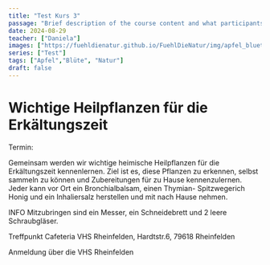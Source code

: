 ```yaml
---
title: "Test Kurs 3"
passage: "Brief description of the course content and what participants can expect to learn."
date: 2024-08-29
teacher: ["Daniela"]
images: ["https://fuehldienatur.github.io/FuehlDieNatur/img/apfel_bluete.jpg"]
series: ["Test"]
tags: ["Apfel","Blüte", "Natur"]
draft: false
---
```

# **Wichtige Heilpflanzen für die Erkältungszeit**&#x20;

Termin:&#x20;

Gemeinsam werden wir wichtige heimische Heilpflanzen für die Erkältungszeit kennenlernen. Ziel ist es, diese Pflanzen zu erkennen, selbst sammeln zu können und Zubereitungen für zu Hause kennenzulernen. Jeder kann vor Ort ein Bronchialbalsam, einen Thymian- Spitzwegerich Honig und ein Inhaliersalz herstellen und mit nach Hause nehmen.

INFO Mitzubringen sind ein Messer, ein Schneidebrett und 2 leere Schraubgläser.

Treffpunkt Cafeteria VHS Rheinfelden, Hardtstr.6, 79618 Rheinfelden

Anmeldung über die VHS Rheinfelden
